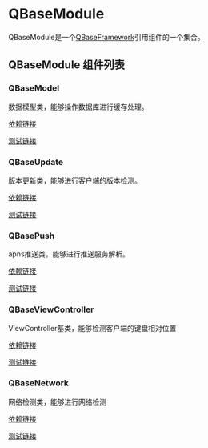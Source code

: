 # QBaseModule

QBaseModule是一个[QBaseFramework](https://github.com/streakq/QBaseFramework-iOS)引用组件的一个集合。

## QBaseModule 组件列表

### QBaseModel

数据模型类，能够操作数据库进行缓存处理。

[依赖链接](https://github.com/QBaseFramework/QBaseModel)

[测试链接](https://github.com/QBaseFramework/QBaseModelTest)

### QBaseUpdate

版本更新类，能够进行客户端的版本检测。

[依赖链接](https://github.com/QBaseFramework/QBaseUpdate)

[测试链接](https://github.com/QBaseFramework/QBaseUpdateTest)


### QBasePush

apns推送类，能够进行推送服务解析。

[依赖链接](https://github.com/QBaseFramework/QBasePush)

[测试链接](https://github.com/QBaseFramework/QBasePushTest)

### QBaseViewController

ViewController基类，能够检测客户端的键盘相对位置

[依赖链接](https://github.com/QBaseFramework/QBaseViewController)

[测试链接](https://github.com/QBaseFramework/QBaseViewControllerTest)

### QBaseNetwork

网络检测类，能够进行网络检测

[依赖链接](https://github.com/QBaseFramework/QBaseNetwork)

[测试链接](https://github.com/QBaseFramework/QBaseNetworkTest)


